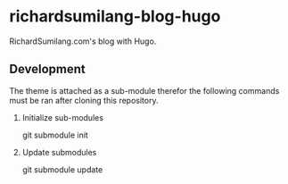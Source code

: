# richardsumilang-blog-hugo

RichardSumilang.com's blog with Hugo.

## Development

The theme is attached as a sub-module therefor the following commands must be
ran after cloning this repository.
  
  1) Initialize sub-modules
      
      git submodule init
      
  2) Update submodules
  
      git submodule update
  
